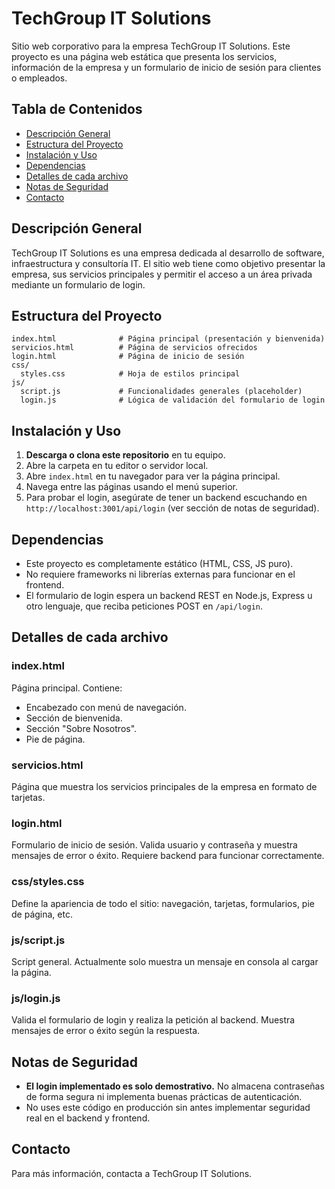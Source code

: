 # TechGroup IT Solutions

Sitio web corporativo para la empresa TechGroup IT Solutions. Este proyecto es una página web estática que presenta los servicios, información de la empresa y un formulario de inicio de sesión para clientes o empleados.

## Tabla de Contenidos
- [Descripción General](#descripción-general)
- [Estructura del Proyecto](#estructura-del-proyecto)
- [Instalación y Uso](#instalación-y-uso)
- [Dependencias](#dependencias)
- [Detalles de cada archivo](#detalles-de-cada-archivo)
- [Notas de Seguridad](#notas-de-seguridad)
- [Contacto](#contacto)

## Descripción General
TechGroup IT Solutions es una empresa dedicada al desarrollo de software, infraestructura y consultoría IT. El sitio web tiene como objetivo presentar la empresa, sus servicios principales y permitir el acceso a un área privada mediante un formulario de login.

## Estructura del Proyecto
```
index.html              # Página principal (presentación y bienvenida)
servicios.html          # Página de servicios ofrecidos
login.html              # Página de inicio de sesión
css/
  styles.css            # Hoja de estilos principal
js/
  script.js             # Funcionalidades generales (placeholder)
  login.js              # Lógica de validación del formulario de login
```

## Instalación y Uso
1. **Descarga o clona este repositorio** en tu equipo.
2. Abre la carpeta en tu editor o servidor local.
3. Abre `index.html` en tu navegador para ver la página principal.
4. Navega entre las páginas usando el menú superior.
5. Para probar el login, asegúrate de tener un backend escuchando en `http://localhost:3001/api/login` (ver sección de notas de seguridad).

## Dependencias
- Este proyecto es completamente estático (HTML, CSS, JS puro).
- No requiere frameworks ni librerías externas para funcionar en el frontend.
- El formulario de login espera un backend REST en Node.js, Express u otro lenguaje, que reciba peticiones POST en `/api/login`.

## Detalles de cada archivo
### index.html
Página principal. Contiene:
- Encabezado con menú de navegación.
- Sección de bienvenida.
- Sección "Sobre Nosotros".
- Pie de página.

### servicios.html
Página que muestra los servicios principales de la empresa en formato de tarjetas.

### login.html
Formulario de inicio de sesión. Valida usuario y contraseña y muestra mensajes de error o éxito. Requiere backend para funcionar correctamente.

### css/styles.css
Define la apariencia de todo el sitio: navegación, tarjetas, formularios, pie de página, etc.

### js/script.js
Script general. Actualmente solo muestra un mensaje en consola al cargar la página.

### js/login.js
Valida el formulario de login y realiza la petición al backend. Muestra mensajes de error o éxito según la respuesta.

## Notas de Seguridad
- **El login implementado es solo demostrativo.** No almacena contraseñas de forma segura ni implementa buenas prácticas de autenticación.
- No uses este código en producción sin antes implementar seguridad real en el backend y frontend.

## Contacto
Para más información, contacta a TechGroup IT Solutions.
